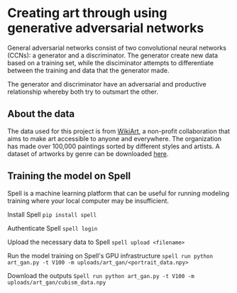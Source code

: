 # Creating art through using generative adversarial networks

General adversarial networks consist of two convolutional neural networks (CCNs): a generator and a discriminator. The generator create new data based on a training set, while the disciminator attempts to differentiate between the training and data that the generator made.

The generator and discriminator have an adversarial and productive relationship whereby both try to outsmart the other.

## About the data
The data used for this project is from [WikiArt](https://www.wikiart.org), a non-profit collaboration that aims to make art accessible to anyone and everywhere. The organization has made over 100,000 paintings sorted by different styles and artists. A dataset of artworks by genre can be downloaded [here](https://www.kaggle.com/ipythonx/wikiart-gangogh-creating-art-gan).

## Training the model on Spell

Spell is a machine learning platform that can be useful for running modeling training where your local computer may be insufficient.

Install Spell
```pip install spell```

Authenticate Spell
```spell login```

Upload the necessary data to Spell
```spell upload <filename>```

Run the model training on Spell's GPU infrastructure
```spell run python art_gan.py -t V100 -m uploads/art_gan/<portrait_data.npy>```

Download the outputs
```Spell run python art_gan.py -t V100 -m uploads/art_gan/cubism_data.npy```
